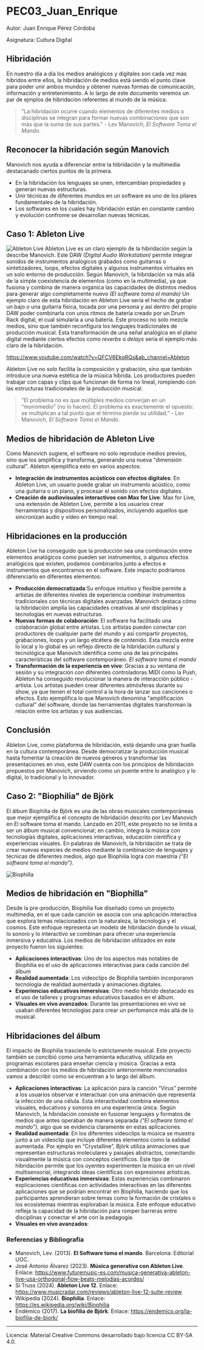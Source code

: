 # PEC03_Juan_Enrique


Autor: Juan Enrique Pérez Córdoba

Asignatura: Cultura Digital

 



## Hibridación

En nuestro día a día los medios analógicos y digitales son cada vez más híbridos entre ellos, la hibridación de medios está siendo el punto clave para poder unir ambos mundos y obtener nuevas formas de comunicación, información y entretenimiento. A lo largo de este documento veremos un par de ejmplos de hibridación referentes al mundo de la música. 

> "La hibridación ocurre cuando elementos de diferentes medios o disciplinas se integran para formar nuevas combinaciones que son más que la suma de sus partes." - Lev Manovich, *El Software Toma el Mando*.

## Reconocer la hibridación según Manovich

Manovich nos ayuda a diferenciar entre la hibridación y la multimedia destacanado ciertos puntos de la primera. 
- En la hibridación los lenguajes se unen, intercambian propiedades y generan nuevas estructuras. 
- Unir técnicas de diferentes mundos en un software es uno de los pilares fundamentales de la hibridación. 
- Los softwares en los cuales hay hibridación están en constante cambio y evolución confrome se desarrollan nuevas técnicas. 


## Caso 1: Ableton Live
![Ableton Live](https://i.redd.it/0jbjas9cha0c1.jpg)
Ableton Live es un claro ejemplo de la hibridación según la describe Manovich. Este DAW *(Digital Audio Workstation)* permite integrar sonidos de instrumentos analógicos grabados como guitarras o sintetizadores, loops, efectos digitales y algunos instrumentos virtuales en un solo entorno de producción. 
Según Manovich, la hibridación va más allá de la simple coexistencia de elementos (como en la multimedia), ya que fusiona y combina de manera orgánica las capacidades de distintos medios para generar algo completamente nuevo *(El software toma el mando)*
Un ejemplo claro de esta hibridación en Ableton Live sería el hecho de grabar un bajo o una guitarra física, tocada por una persona y así dentro del propio DAW poder combinarla con unos ritmos de batería creado por un Drum Rack digital, el cual simularía a una batería. 
Este proceso no solo mezcla medios, sino que también reconfigura los lenguajes tradicionales de producción musical. Esta transformación de una señal analógica en el plano digital mediante ciertos efectos como *reverbs* o *delays* sería el ejemplo más claro de la hibridación. 

https://www.youtube.com/watch?v=QFCV6EkqRQs&ab_channel=Ableton

Ableton Live no solo facilita la composición y grabación, sino que también introduce una nueva estética de la música híbrida. Los productores pueden trabajar con capas y clips que funcionan de forma no lineal, rompiendo con las estructuras  tradicionales de la producción musical. 

>"El problema no es que múltiples medios converjan en un “monomedio” (no lo hacen). El problema es exactamente el opuesto: se multiplican a tal punto que el término pierde su utilidad." - Lev Manovich, *El Software Toma el Mando*.

## Medios de hibridación de Ableton Live
Como Manovich sugiere, el software no solo reproduce medios previos, sino que los amplifica y transforma, generando una nueva "dimensión cultural". Ableton ejemplifica esto en varios aspectos:
- **Integración de instrumentos acústicos con efectos digitales**: En Ableton Live, un usuario puede grabar un instrumento acústico, como una guitarra o un piano, y procesar el sonido con efectos digitales.
- **Creación de audiovisuales interactivos con Max for Live**: Max for Live, una extensión de Ableton Live, permite a los usuarios crear herramientas y dispositivos personalizados, incluyendo aquellos que sincronizan audio y video en tiempo real.

## Hibridaciones en la producción

Ableton Live ha conseguido que la producción sea una combinación entre elementos analógicos como pueden ser instrumentos, o algunos efectos analógicos que existen, podamos combinarlos junto a efectos e instrumentos que encontramos en el software. Este impacto podríamos diferenciarlo en diferentes elementos:
- **Producción democratizada**:Su enfoque intuitivo y flexible permite a artistas de diferentes niveles de experiencia combinar instrumentos tradicionales con técnicas digitales avanzadas. Manovich destaca cómo la hibridación amplía las capacidades creativas al unir disciplinas y tecnologías en nuevas estructuras. 
- **Nuevas formas de colaboración**: El software ha facilitado una colaboración global entre artistas. Los artistas pueden conectar con productores de cualquier parte del mundo y así compartir proyectos, grabaciones, loops y un largo etcétera de contenido. Esta mezcla entre lo local y lo global es un reflejo directo de la hibridación cultural y tecnológica que Manovich identifica como una de las principales características del software contemporáneo. *El software toma el mando*
- **Transformación de la experiencia en vivo**: Gracias a su ventana de sesión y su integración con diferentes controladoras MIDI como la Push, Ableton ha conseguido revolucionar la manera de interacción público - artista. Los artistas pueden crear diferentes atmósferas durante su show, ya que tienen el total control a la hora de lanzar sus canciones o efectos. Esto ejemplifica lo que Manovich denomina "amplificación cultural" del software, donde las herramientas digitales transforman la relación entre los artistas y sus audiencias.

## Conclusión

Ableton Live, como plataforma de hibridación, está dejando una gran huella en la cultura contemporánea. Desde democratizar la producción musical hasta fomentar la creación de nuevos géneros y transformar las presentaciones en vivo, este DAW cuenta con  los principios de hibridación propuestos por Manovich, sirviendo como un puente entre lo analógico y lo digital, lo tradicional y lo innovador.




## Caso 2: "Biophilia" de Björk

El álbum Biophilia de Björk es una de las obras musicales contemporáneas que mejor ejemplifica el concepto de hibridación descrito por Lev Manovich en El software toma el mando. Lanzado en 2011, este proyecto no se limita a ser un álbum musical convencional; en cambio, integra la música con tecnologías digitales, aplicaciones interactivas, educación científica y experiencias visuales. En palabras de Manovich, la hibridación se trata de crear nuevas especies de medios mediante la combinación de lenguajes y técnicas de diferentes medios, algo que Biophilia logra con maestría *(“El software toma el mando”)*.

![Biophilla](https://www.museowurth.es/Archivos/Bjork_biophilia_live_P2.jpg)

## Medios de hibridación en "Biophilla"
Desde la pre-producción, Biophilia fue diseñado como un proyecto multimedia, en el que cada canción se asocia con una aplicación interactiva que explora temas relacionados con la naturaleza, la tecnología y el cosmos. Este enfoque representa un modelo de hibridación donde lo visual, lo sonoro y lo interactivo se combinan para ofrecer una experiencia inmersiva y educativa. Los medios de hibridación utilizados en este proyecto fueron los siguientes: 
- **Aplicaciones interactivas**: Uno de los aspectos más notables de Biophilia es el uso de aplicaciones interactivas para cada canción del álbum
- **Realidad aumentada**: Los videoclips de Biophilia también incorporaron tecnología de realidad aumentada y animaciones digitales.
- **Experiencias educativas inmersivas**: Otro medio híbrido destacado es el uso de talleres y programas educativos basados en el álbum.
- **Visuales en vivo avanzados**: Durante las presentaciones en vivo se usaban diferentes tecnologías para crear un perfomance más allá de lo musical. 


## Hibridaciones del álbum
El impacto de Biophilia trasciende lo estrictamente musical. Este proyecto también se concibió como una herramienta educativa, utilizada en programas escolares para enseñar ciencia y música. Gracias a esta combinación con los medios de hibridación anteriormente mencionados vamos a describir como se encuentran a lo largo del álbum.
- **Aplicaciones interactivas**: La aplicación para la canción “Virus” permite a los usuarios observar e interactuar con una animación que representa la infección de una célula. Esta interactividad combina elementos visuales, educativos y sonoros en una experiencia única. Según Manovich, la hibridación consiste en fusionar lenguajes y formatos de medios que antes operaban de manera separada *(“El software toma el mando”)*, algo que se evidencia claramente en estas aplicaciones.
- **Realidad aumentada**: En los diferentes videoclips la música se muestra junto a un videoclip que incluye diferentes elementos como la ealidad aumentada. Por ejmplo en “Crystalline”, Björk utiliza animaciones que representan estructuras moleculares y paisajes abstractos, conectando visualmente la música con conceptos científicos. Este tipo de hibridación permite que los oyentes experimenten la música en un nivel multisensorial, integrando ideas científicas con expresiones artísticas.
- **Experiencias educativas inmersivas**: Estas experiencias combinaron explicaciones científicas con actividades interactivas en las diferentes aplicaciones que se podrían encontrar en Biophilia, haciendo que los participantes aprendieran sobre temas como la formación de cristales o los ecosistemas mientras exploraban la música. Este enfoque educativo refleja la capacidad de la hibridación para romper barreras entre disciplinas y conectar el arte con la pedagogía.
- **Visuales en vivo avanzados**:



### Referencias y Bibliografía

* Manovich, Lev. (2013). **El Software toma el mando**. Barcelona: Editorial UOC. 
* José Antonio Álvarez (2023). **Música generativa con Ableton Live**. Enlace: https://www.futuremusic-es.com/musica-generativa-ableton-live-usa-orthogonal-flow-beats-melodias-acordes/
* Si Truss (2024). **Ableton Live 12**. Enlace: https://www.musicradar.com/reviews/ableton-live-12-suite-review
* Wikipedia (2024). **Biophilia**. Enlace: https://es.wikipedia.org/wiki/Biophilia
* Endémico (2017). **La biofilia de Björk**. Enlace: https://endemico.org/la-biofilia-de-bjork/

----

Licencia: Material Creative Commons desarrollado bajo licencia CC BY-SA 4.0.
